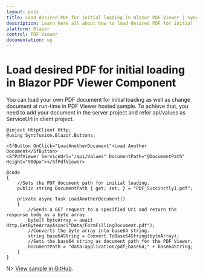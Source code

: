 ```yaml
---
layout: post
title: Load desired PDF for initial loading in Blazor PDF Viewer | Syncfusion®
description: Learn here all about how to load desired PDF for initial loading in Syncfusion® Blazor PDF Viewer component and more.
platform: Blazor
control: PDF Viewer
documentation: ug
---
```


# Load desired PDF for initial loading in Blazor PDF Viewer Component

You can load your own PDF document for initial loading as well as change document at run-time in PDF Viewer hosted sample. To achieve that, you need to add your document in the server project and refer api/values as ServiceUrl in client project.

```cshtml
@inject HttpClient Http;
@using Syncfusion.Blazor.Buttons;

<SfButton OnClick="LoadAnotherDocument">Load Another Document</SfButton>
<SfPdfViewer ServiceUrl="/api/Values" DocumentPath="@DocumentPath" Height="900px"></SfPdfViewer>

@code
{
    //Sets the PDF document path for initial loading.
    public string DocumentPath { get; set; } = "PDF_Succinctly1.pdf";

    private async Task LoadAnotherDocument()
    {
        //Sends a GET request to a specified Uri and return the response body as a byte array. 
        byte[] byteArray = await Http.GetByteArrayAsync("Data/FormFillingDocument.pdf");
        //Converts the byte array into base64 string.
        string base64String = Convert.ToBase64String(byteArray);
        //Sets the base64 string as document path for the PDF Viewer.
        DocumentPath = "data:application/pdf;base64," + base64String;  
    }
}
```

N> [View sample in GitHub](https://github.com/SyncfusionExamples/blazor-pdf-viewer-classic-examples/tree/master/Getting%20Started/Hosted%20application).
